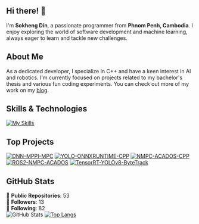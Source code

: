 ## Hi there! 👋

I'm **Sokheng Din**, a passionate programmer from **Phnom Penh, Cambodia**. I enjoy exploring the world of software development and machine learning, always eager to learn and tackle new challenges.

## About Me

As a dedicated developer, I specialize in C++ and have a keen interest in AI and robotics. I'm currently focused on projects related to my bachelor's thesis and various fun coding experiments. You can check out more of my work on my [blog](https://sokhengdin.github.io).

## Skills & Technologies

[![My Skills](https://skillicons.dev/icons?i=pytorch,linux,ros,tensorflow,c,cpp,rust,fastapi,js,py,opencv,postgres,vim,neovim,docker,anaconda,bash&perline=8)](https://skillicons.dev)

## Top Projects

[![DNN-MPPI-MPC](https://github-readme-stats.vercel.app/api/pin/?username=SokhengDin&repo=DNN-MPPI-MPC&theme=dark)](https://github.com/SokhengDin/DNN-MPPI-MPC)
[![YOLO-ONNXRUNTIME-CPP](https://github-readme-stats.vercel.app/api/pin/?username=SokhengDin&repo=YOLO-ONNXRUNTIME-CPP&theme=dark)](https://github.com/SokhengDin/YOLO-ONNXRUNTIME-CPP)
[![NMPC-ACADOS-CPP](https://github-readme-stats.vercel.app/api/pin/?username=SokhengDin&repo=NMPC-ACADOS-CPP&theme=dark)](https://github.com/SokhengDin/NMPC-ACADOS-CPP)
[![ROS2-NMPC-ACADOS](https://github-readme-stats.vercel.app/api/pin/?username=SokhengDin&repo=ROS2-NMPC-ACADOS&theme=dark)](https://github.com/SokhengDin/ROS2-NMPC-ACADOS)
[![TensorRT-YOLOv8-ByteTrack](https://github-readme-stats.vercel.app/api/pin/?username=SokhengDin&repo=TensorRT-YOLOv8-ByteTrack&theme=dark)](https://github.com/SokhengDin/TensorRT-YOLOv8-ByteTrack)

## GitHub Stats
🌟 **Public Repositories**: 53  
👥 **Followers**: 13  
👤 **Following**: 82  
![GitHub Stats](https://github-readme-stats.vercel.app/api?username=SokhengDin&show_icons=true&hide_title=true&count_private=true&theme=radical)
[![Top Langs](https://github-readme-stats.vercel.app/api/top-langs/?username=SokhengDin&layout=compact&theme=dark)](https://github.com/anuraghazra/github-readme-stats)

